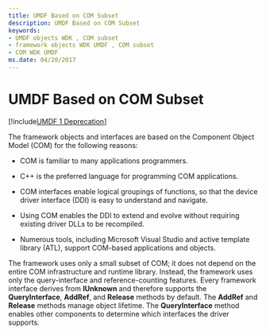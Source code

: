 ```yaml
---
title: UMDF Based on COM Subset
description: UMDF Based on COM Subset
keywords:
- UMDF objects WDK , COM subset
- framework objects WDK UMDF , COM subset
- COM WDK UMDF
ms.date: 04/20/2017
---
```


# UMDF Based on COM Subset


[!include[UMDF 1 Deprecation](../includes/umdf-1-deprecation.md)]

The framework objects and interfaces are based on the Component Object Model (COM) for the following reasons:

-   COM is familiar to many applications programmers.

-   C++ is the preferred language for programming COM applications.

-   COM interfaces enable logical groupings of functions, so that the device driver interface (DDI) is easy to understand and navigate.

-   Using COM enables the DDI to extend and evolve without requiring existing driver DLLs to be recompiled.

-   Numerous tools, including Microsoft Visual Studio and active template library (ATL), support COM-based applications and objects.

The framework uses only a small subset of COM; it does not depend on the entire COM infrastructure and runtime library. Instead, the framework uses only the query-interface and reference-counting features. Every framework interface derives from **IUnknown** and therefore supports the **QueryInterface**, **AddRef**, and **Release** methods by default. The **AddRef** and **Release** methods manage object lifetime. The **QueryInterface** method enables other components to determine which interfaces the driver supports.

 

 





